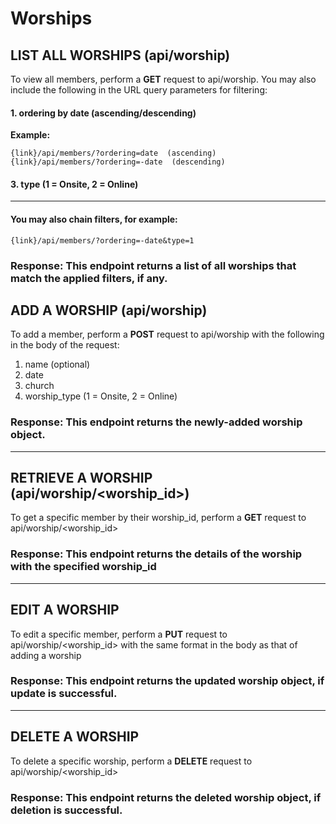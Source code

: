 # Worships

## LIST ALL WORSHIPS (api/worship)

To view all members, perform a **GET** request to api/worship. You may also include the following in the URL query parameters for filtering:

#### 1. ordering by date (ascending/descending)

**Example:**

```
{link}/api/members/?ordering=date  (ascending)
{link}/api/members/?ordering=-date  (descending)
```

#### 3. type (1 = Onsite, 2 = Online)

---

#### You may also chain filters, for example:

```
{link}/api/members/?ordering=-date&type=1
```

### Response: This endpoint returns a list of all worships that match the applied filters, if any.

## ADD A WORSHIP (api/worship)

To add a member, perform a **POST** request to api/worship with the following in the body of the request:

1. name (optional)
2. date
3. church
4. worship_type (1 = Onsite, 2 = Online)

### Response: This endpoint returns the newly-added worship object.

---

## RETRIEVE A WORSHIP (api/worship/<worship_id>)

To get a specific member by their worship_id, perform a **GET** request to api/worship/<worship_id>

### Response: This endpoint returns the details of the worship with the specified worship_id

---

## EDIT A WORSHIP

To edit a specific member, perform a **PUT** request to api/worship/<worship_id> with the same format in the body as that of adding a worship

### Response: This endpoint returns the updated worship object, if update is successful.

---

## DELETE A WORSHIP

To delete a specific worship, perform a **DELETE** request to api/worship/<worship_id>

### Response: This endpoint returns the deleted worship object, if deletion is successful.
